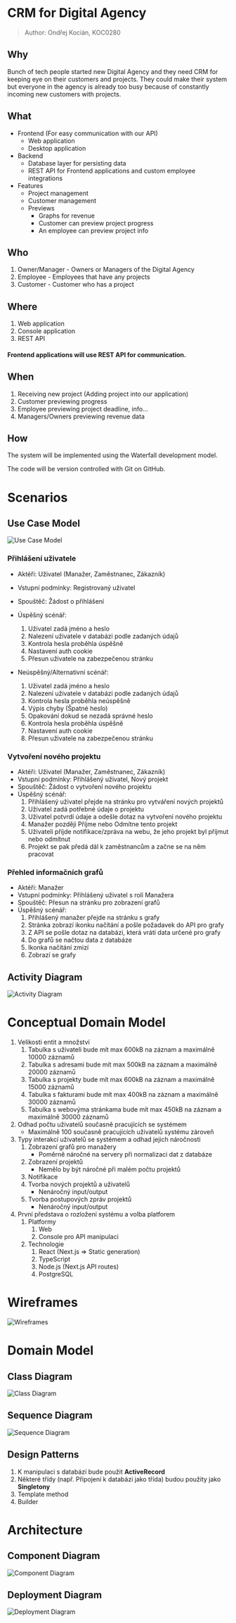 # CRM for Digital Agency

> Author: Ondřej Kocián, KOC0280

## Why

Bunch of tech people started new Digital Agency and they need CRM for keeping eye on their customers and projects.
They could make their system but everyone in the agency is already too busy because of constantly incoming new customers with projects.

## What

- Frontend (For easy communication with our API)
  - Web application
  - Desktop application
- Backend
  - Database layer for persisting data
  - REST API for Frontend applications and custom employee integrations
- Features
  - Project management
  - Customer management
  - Previews
    - Graphs for revenue
    - Customer can preview project progress
    - An employee can preview project info

## Who

1. Owner/Manager - Owners or Managers of the Digital Agency
2. Employee - Employees that have any projects
3. Customer - Customer who has a project

## Where

1. Web application
2. Console application
3. REST API

#### Frontend applications will use REST API for communication.

## When

1. Receiving new project (Adding project into our application)
2. Customer previewing progress
3. Employee previewing project deadline, info...
4. Managers/Owners previewing revenue data

## How

The system will be implemented using the Waterfall development model.

The code will be version controlled with Git on GitHub.

# Scenarios

## Use Case Model

![Use Case Model](./public/uc.png)

### Přihlášení uživatele

- Aktéři: Uživatel (Manažer, Zaměstnanec, Zákazník)
- Vstupní podmínky: Registrovaný uživatel
- Spouštěč: Žádost o přihlášení
- Úspěšný scénář:
  1. Uživatel zadá jméno a heslo
  2. Nalezení uživatele v databázi podle zadaných údajů
  3. Kontrola hesla proběhla úspěšně
  4. Nastavení auth cookie
  5. Přesun uživatele na zabezpečenou stránku
- Neúspěšný/Alternativní scénář:

  1. Uživatel zadá jméno a heslo
  2. Nalezení uživatele v databázi podle zadaných údajů
  3. Kontrola hesla proběhla neúspěšně
  4. Výpis chyby (Špatné heslo)
  5. Opakování dokud se nezadá správné heslo
  6. Kontrola hesla proběhla úspěšně
  7. Nastavení auth cookie
  8. Přesun uživatele na zabezpečenou stránku

### Vytvoření nového projektu

- Aktéři: Uživatel (Manažer, Zaměstnanec, Zákazník)
- Vstupní podmínky: Přihlášený uživatel, Nový projekt
- Spouštěč: Žádost o vytvoření nového projektu
- Úspěšný scénář:
  1. Přihlášený uživatel přejde na stránku pro vytváření nových projektů
  2. Uživatel zadá potřebné údaje o projektu
  3. Uživatel potvrdí údaje a odešle dotaz na vytvoření nového projektu
  4. Manažer později Příjme nebo Odmítne tento projekt
  5. Uživateli příjde notifikace/zpráva na webu, že jeho projekt byl příjmut nebo odmítnut
  6. Projekt se pak předá dál k zaměstnancům a začne se na něm pracovat

### Přehled informačních grafů

- Aktéři: Manažer
- Vstupní podmínky: Přihlášený uživatel s rolí Manažera
- Spouštěč: Přesun na stránku pro zobrazení grafů
- Úspěšný scénář:
  1. Přihlášený manažer přejde na stránku s grafy
  2. Stránka zobrazí ikonku načítání a pošle požadavek do API pro grafy
  3. Z API se pošle dotaz na databázi, která vrátí data určené pro grafy
  4. Do grafů se načtou data z databáze
  5. Ikonka načítání zmizí
  6. Zobrazí se grafy

## Activity Diagram

![Activity Diagram](./public/ad.png)

# Conceptual Domain Model

1. Velikosti entit a množství
   1. Tabulka s uživateli bude mít max 600kB na záznam a maximálně 10000 záznamů
   2. Tabulka s adresami bude mít max 500kB na záznam a maximálně 20000 záznamů
   3. Tabulka s projekty bude mít max 600kB na záznam a maximálně 15000 záznamů
   4. Tabulka s fakturami bude mít max 400kB na záznam a maximálně 30000 záznamů
   5. Tabulka s webovýma stránkama bude mít max 450kB na záznam a maximálně 30000 záznamů
2. Odhad počtu uživatelů současně pracujících se systémem
   - Maximálně 100 současně pracujících uživatelů systému zároveň
3. Typy interakcí uživatelů se systémem a odhad jejich náročnosti
   1. Zobrazení grafů pro manažery
      - Poměrně náročné na servery při normalizaci dat z databáze
   2. Zobrazení projektů
      - Nemělo by být náročné při malém počtu projektů
   3. Notifikace
   4. Tvorba nových projektů a uživatelů
      - Nenáročný input/output
   5. Tvorba postupových zpráv projektů
      - Nenáročný input/output
4. První představa o rozložení systému a volba platforem
   1. Platformy
      1. Web
      2. Console pro API manipulaci
   1. Technologie
      1. React (Next.js => Static generation)
      2. TypeScript
      3. Node.js (Next.js API routes)
      4. PostgreSQL

# Wireframes

![Wireframes](./public/wireframy.png)

# Domain Model

## Class Diagram

![Class Diagram](./public/cl.png)

## Sequence Diagram

![Sequence Diagram](./public/seq.png)

## Design Patterns

1. K manipulaci s databází bude použit **ActiveRecord**
2. Některé třídy (např. Připojení k databázi jako třída) budou použity jako **Singletony**
3. Template method
4. Builder

# Architecture

## Component Diagram

![Component Diagram](./public/cd.png)

## Deployment Diagram

![Deployment Diagram](./public/deploy.png)
